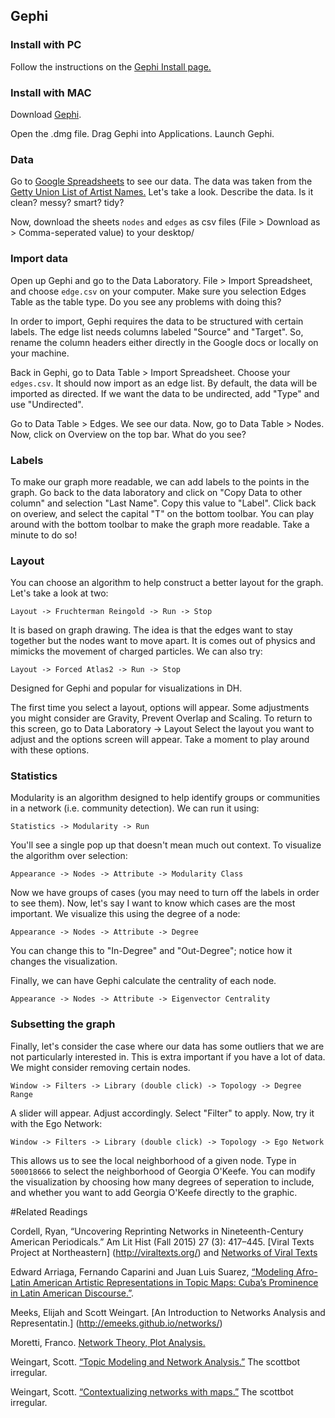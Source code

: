 ## Gephi

### Install with PC
Follow the instructions on the [Gephi Install page.](http://gephi.github.io/users/install/)

### Install with MAC

Download [Gephi](http://gephi.github.io/). 

Open the .dmg file. Drag Gephi into Applications. Launch Gephi.

### Data

Go to [Google Spreadsheets](https://docs.google.com/spreadsheets/d/1zDkN6uR4ODW14jUg5kvPxZ_2gbVqEtS6ZmsRcZ948c8/edit?usp=sharing)
to see our data. The data was taken from
the [Getty Union List of Artist Names.](http://www.getty.edu/research/tools/vocabularies/ulan/) 
Let's take a look. Describe the data. Is it clean? messy? smart? tidy?

Now, download the sheets `nodes` and `edges` as csv files (File > Download as > Comma-seperated value)
to your desktop/

### Import data

Open up Gephi and go to the Data Laboratory. 
File > Import Spreadsheet, and choose `edge.csv`
on your computer. Make sure you selection Edges Table as the table type. Do you see any problems
with doing this?

In order to import, Gephi requires the data to be structured with certain labels. The edge list
needs columns labeled "Source" and "Target". So, rename the column headers either directly in the
Google docs or locally on your machine.

Back in Gephi, go to Data Table > Import Spreadsheet. Choose your `edges.csv`. It should now
import as an edge list. By default, the data will be imported as directed. If we want the data
to be undirected, add "Type" and use "Undirected". 

Go to Data Table > Edges. We see our data. Now, go to Data Table > Nodes. Now, click on Overview
on the top bar. What do you see?

### Labels

To make our graph more readable, we can add labels to the points in the graph. Go back to the
data laboratory and click on "Copy Data to other column" and selection "Last Name". Copy this
value to "Label". Click back on overiew, and select the capital "T" on the bottom toolbar. You
can play around with the bottom toolbar to make the graph more readable. Take a minute to do
so!

### Layout
You can choose an algorithm to help construct a better layout for the graph. Let's take a look at two:

```
Layout -> Fruchterman Reingold -> Run -> Stop
```

It is based on graph drawing. The idea is that the edges want to stay together but the nodes want to
move apart. It is comes out of physics and mimicks the movement of charged particles.  We can also
try:

```
Layout -> Forced Atlas2 -> Run -> Stop
```

Designed for Gephi and popular for visualizations in DH.

The first time you select a layout, options will appear. Some adjustments you might consider are
Gravity, Prevent Overlap and Scaling. To return to this screen, go to Data Laboratory -> Layout
Select the layout you want to adjust and the options screen will appear. Take a moment to play
around with these options.

### Statistics

Modularity is an algorithm designed to help identify groups or communities in a network (i.e.
community detection). We can run it using:

```
Statistics -> Modularity -> Run
```

You'll see a single pop up that doesn't mean much out context. To visualize the algorithm over
selection:

```
Appearance -> Nodes -> Attribute -> Modularity Class
```

Now we have groups of cases (you may need to turn off the labels in order to see them). Now,
let's say I want to know which cases are the most important. We visualize this using the
degree of a node:

```
Appearance -> Nodes -> Attribute -> Degree
```

You can change this to "In-Degree" and "Out-Degree"; notice how it changes the visualization.

Finally, we can have Gephi calculate the centrality of each node. 

```
Appearance -> Nodes -> Attribute -> Eigenvector Centrality
```

### Subsetting the graph

Finally, let's consider the case where our data has some outliers that we are not particularly
interested in. This is extra important if you have a lot of data. We might consider removing
certain nodes.

```
Window -> Filters -> Library (double click) -> Topology -> Degree Range
```

A slider will appear. Adjust accordingly.  Select "Filter" to apply. Now, try it with the Ego
Network:

```
Window -> Filters -> Library (double click) -> Topology -> Ego Network
```

This allows us to see the local neighborhood of a given node. Type in `500018666` to select
the neighborhood of Georgia O'Keefe. You can modify the visualization by choosing how many
degrees of seperation to include, and whether you want to add Georgia O'Keefe directly to
the graphic.

#Related Readings

Cordell, Ryan, “Uncovering Reprinting Networks in Nineteenth-Century American Periodicals.” Am Lit Hist (Fall 2015) 27 (3): 417–445. [Viral Texts Project at Northeastern] (http://viraltexts.org/) and [Networks of Viral Texts](http://networks.viraltexts.org/)

Edward Arriaga, Fernando Caparini and Juan Luis Suarez, [“Modeling Afro-Latin American Artistic Representations in Topic Maps: Cuba’s Prominence in Latin American Discourse.”](http://www.digitalhumanities.org/dhq/vol/7/1/000145/000145.html).

Meeks, Elijah and Scott Weingart. [An Introduction to Networks Analysis and Representatin.] (http://emeeks.github.io/networks/)

Moretti, Franco. [Network Theory, Plot Analysis.](https://litlab.stanford.edu/LiteraryLabPamphlet2.pdf)

Weingart, Scott. [“Topic Modeling and Network Analysis.”](http://www.scottbot.net/HIAL/?p=221) The scottbot irregular.

Weingart, Scott. [“Contextualizing networks with maps.”](http://www.scottbot.net/HIAL/?p=1942) The scottbot irregular.
